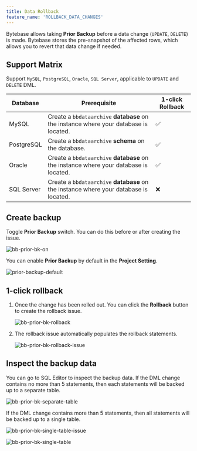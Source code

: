 ```yaml
---
title: Data Rollback
feature_name: 'ROLLBACK_DATA_CHANGES'
---
```


Bytebase allows taking **Prior Backup** before a data change (`UPDATE`, `DELETE`) is made. Bytebase stores the pre-snapshot of the affected rows, which allows you to revert that data change if needed.

## Support Matrix

<HintBlock type="info">

Support `MySQL`, `PostgreSQL`, `Oracle`, `SQL Server`, applicable to `UPDATE` and `DELETE` DML.

</HintBlock>

| Database   | Prerequisite                                                                          | 1-click Rollback |
| ---------- | ------------------------------------------------------------------------------------- | ---------------- |
| MySQL      | Create a `bbdataarchive` **database** on the instance where your database is located. | ✅               |
| PostgreSQL | Create a `bbdataarchive` **schema** on the database.                                  | ✅               |
| Oracle     | Create a `bbdataarchive` **database** on the instance where your database is located. | ✅               |
| SQL Server | Create a `bbdataarchive` **database** on the instance where your database is located. | ❌               |

## Create backup

Toggle **Prior Backup** switch. You can do this before or after creating the issue.

![bb-prior-bk-on](/content/docs/change-database/rollback-data-changes/bb-prior-bk-on.webp)

You can enable **Prior Backup** by default in the **Project Setting**.

![prior-backup-default](/content/docs/change-database/rollback-data-changes/bb-prior-backup-default.webp)

## 1-click rollback

1. Once the change has been rolled out. You can click the **Rollback** button to create the rollback issue.

   ![bb-prior-bk-rollback](/content/docs/change-database/rollback-data-changes/bb-prior-bk-rollback.webp)

1. The rollback issue automatically populates the rollback statements.

   ![bb-prior-bk-rollback-issue](/content/docs/change-database/rollback-data-changes/bb-prior-bk-rollback-issue.webp)

## Inspect the backup data

You can go to SQL Editor to inspect the backup data. If the DML change contains no more than 5 statements, then each
statements will be backed up to a separate table.

![bb-prior-bk-separate-table](/content/docs/change-database/rollback-data-changes/bb-prior-bk-separate-table.webp)

If the DML change contains more than 5 statements, then all statements will be backed up to a single table.

![bb-prior-bk-single-table-issue](/content/docs/change-database/rollback-data-changes/bb-prior-bk-single-table-issue.webp)

![bb-prior-bk-single-table](/content/docs/change-database/rollback-data-changes/bb-prior-bk-single-table.webp)
